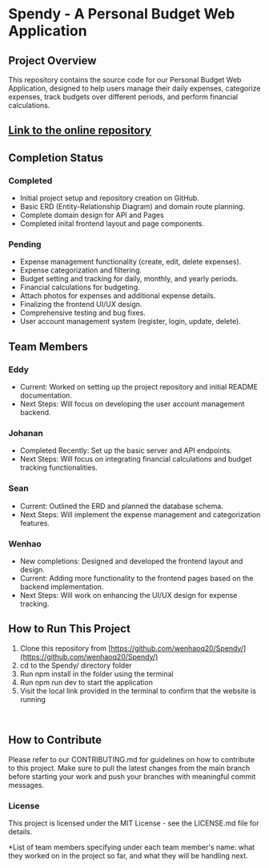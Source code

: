 # Spendy - A Personal Budget Web Application

## Project Overview
This repository contains the source code for our Personal Budget Web Application, designed to help users manage their daily expenses, categorize expenses, track budgets over different periods, and perform financial calculations.

## [Link to the online repository](https://github.com/wenhaoq20/Spendy/)

## Completion Status

### Completed
- Initial project setup and repository creation on GitHub.
- Basic ERD (Entity-Relationship Diagram) and domain route planning.
- Complete domain design for API and Pages
- Completed inital frontend layout and page components.
### Pending
- Expense management functionality (create, edit, delete expenses).
- Expense categorization and filtering.
- Budget setting and tracking for daily, monthly, and yearly periods.
- Financial calculations for budgeting.
- Attach photos for expenses and additional expense details.
- Finalizing the frontend UI/UX design.
- Comprehensive testing and bug fixes.
- User account management system (register, login, update, delete).

## Team Members
### Eddy
- Current: Worked on setting up the project repository and initial README documentation.
- Next Steps: Will focus on developing the user account management backend.

### Johanan
- Completed Recently: Set up the basic server and API endpoints.
- Next Steps: Will focus on integrating financial calculations and budget tracking functionalities.

### Sean
- Current: Outlined the ERD and planned the database schema.
- Next Steps: Will implement the expense management and categorization features.

### Wenhao
- New completions: Designed and developed the frontend layout and design.
- Current: Adding more functionality to the frontend pages based on the backend implementation.
- Next Steps: Will work on enhancing the UI/UX design for expense tracking.


## How to Run This Project
1. Clone this repository from [https://github.com/wenhaoq20/Spendy/](https://github.com/wenhaoq20/Spendy/)
2. cd to the Spendy/ directory folder
3. Run npm install in the folder using the terminal
4. Run npm run dev to start the application
5. Visit the local link provided in the terminal to confirm that the website is running

</br>

## How to Contribute
Please refer to our CONTRIBUTING.md for guidelines on how to contribute to this project. Make sure to pull the latest changes from the main branch before starting your work and push your branches with meaningful commit messages.

### License
This project is licensed under the MIT License - see the LICENSE.md file for details.

*List of team members specifying under each team member's name: what they worked on in the project so far, and what they will be handling next.
